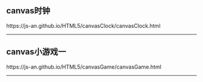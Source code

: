 <h2>canvas时钟</h2>
<p>https://js-an.github.io/HTML5/canvasClock/canvasClock.html</p>
<hr></hr>
<h2>canvas小游戏一</h2>
<p>https://js-an.github.io/HTML5/canvasGame/canvasGame.html</p>
<hr></hr>
